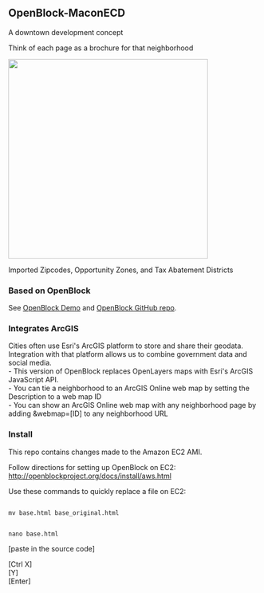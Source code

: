 <h2>OpenBlock-MaconECD</h2>
A downtown development concept

Think of each page as a brochure for that neighborhood

<img src="http://imgur.com/FxCtT" width="400"/>

Imported Zipcodes, Opportunity Zones, and Tax Abatement Districts

<h3>Based on OpenBlock</h3>
See <a href="http://demo.openblockproject.org">OpenBlock Demo</a>
and <a href="https://github.com/openplans/openblock">OpenBlock GitHub repo</a>.

<h3>Integrates ArcGIS</h3>
Cities often use Esri's ArcGIS platform to store and share their geodata.
<br/>
Integration with that platform allows us to combine government data and social media.
<br/>
- This version of OpenBlock replaces OpenLayers maps with Esri's ArcGIS JavaScript API.
<br/>
- You can tie a neighborhood to an ArcGIS Online web map by setting the Description to a web map ID
<br/>
- You can show an ArcGIS Online web map with any neighborhood page by adding &webmap=[ID] to any neighborhood URL

<h3>Install</h3>
This repo contains changes made to the Amazon EC2 AMI.

Follow directions for setting up OpenBlock on EC2:<br/>
http://openblockproject.org/docs/install/aws.html

Use these commands to quickly replace a file on EC2:

<code>
mv base.html base_original.html
<br/>
nano base.html
</code>

[paste in the source code]

[Ctrl X]<br/>
[Y]<br/>
[Enter]<br/>
